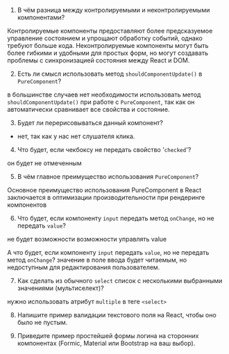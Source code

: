 1. В чём разница между контролируемыми и неконтролируемыми компонентами?

Контролируемые компоненты предоставляют более предсказуемое управление состоянием и упрощают обработку событий, однако требуют больше кода. Неконтролируемые компоненты могут быть более гибкими и удобными для простых форм, но могут создавать проблемы с синхронизацией состояния между React и DOM.

2. Есть ли смысл использовать метод `shouldComponentUpdate()` в `PureComponent`?

в большинстве случаев нет необходимости использовать метод `shouldComponentUpdate()` при работе с `PureComponent`, так как он автоматически сравнивает все свойства и состояние.

3. Будет ли перерисовываться данный компонент?

- нет, так как у нас нет слушателя клика.

4. Что будет, если чекбоксу не передать свойство '`checked`'?

он будет не отмеченным

5. В чём главное преимущество использования `PureComponent`?

Основное преимущество использования PureComponent в React заключается в оптимизации производительности при рендеринге компонентов

6. Что будет, если компоненту `input` передать метод `onChange`, но не передать `value`?

не будет возможности возможности управлять value

А что будет, если компоненту `input` передать `value`, но не передать метод `onChange`?
значение в поле ввода будет читаемым, но недоступным для редактирования пользователем.

7. Как сделать из обычного `select` список с несколькими выбранными значениями (мультиселект)?

нужно использовать атрибут `multiple` в теге `<select>`

8. Напишите пример валидации текстового поля на React, чтобы оно было не пустым.

9. Приведите пример простейшей формы логина на сторонних компонентах (Formic, Material или Bootstrap на ваш выбор).
